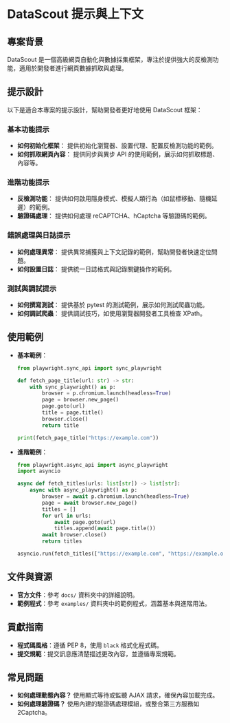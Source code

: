 # DataScout 提示與上下文

## 專案背景
DataScout 是一個高級網頁自動化與數據採集框架，專注於提供強大的反檢測功能，適用於開發者進行網頁數據抓取與處理。

## 提示設計
以下是適合本專案的提示設計，幫助開發者更好地使用 DataScout 框架：

### 基本功能提示
- **如何初始化框架**：
  提供初始化瀏覽器、設置代理、配置反檢測功能的範例。
- **如何抓取網頁內容**：
  提供同步與異步 API 的使用範例，展示如何抓取標題、內容等。

### 進階功能提示
- **反檢測功能**：
  提供如何啟用隱身模式、模擬人類行為（如鼠標移動、隨機延遲）的範例。
- **驗證碼處理**：
  提供如何處理 reCAPTCHA、hCaptcha 等驗證碼的範例。

### 錯誤處理與日誌提示
- **如何處理異常**：
  提供異常捕獲與上下文記錄的範例，幫助開發者快速定位問題。
- **如何設置日誌**：
  提供統一日誌格式與記錄關鍵操作的範例。

### 測試與調試提示
- **如何撰寫測試**：
  提供基於 pytest 的測試範例，展示如何測試爬蟲功能。
- **如何調試爬蟲**：
  提供調試技巧，如使用瀏覽器開發者工具檢查 XPath。

## 使用範例
- **基本範例**：
  ```python
  from playwright.sync_api import sync_playwright

  def fetch_page_title(url: str) -> str:
      with sync_playwright() as p:
          browser = p.chromium.launch(headless=True)
          page = browser.new_page()
          page.goto(url)
          title = page.title()
          browser.close()
          return title

  print(fetch_page_title("https://example.com"))
  ```

- **進階範例**：
  ```python
  from playwright.async_api import async_playwright
  import asyncio

  async def fetch_titles(urls: list[str]) -> list[str]:
      async with async_playwright() as p:
          browser = await p.chromium.launch(headless=True)
          page = await browser.new_page()
          titles = []
          for url in urls:
              await page.goto(url)
              titles.append(await page.title())
          await browser.close()
          return titles

  asyncio.run(fetch_titles(["https://example.com", "https://example.org"]))
  ```

## 文件與資源
- **官方文件**：參考 `docs/` 資料夾中的詳細說明。
- **範例程式**：參考 `examples/` 資料夾中的範例程式，涵蓋基本與進階用法。

## 貢獻指南
- **程式碼風格**：遵循 PEP 8，使用 `black` 格式化程式碼。
- **提交規範**：提交訊息應清楚描述更改內容，並遵循專案規範。

## 常見問題
- **如何處理動態內容？**
  使用顯式等待或監聽 AJAX 請求，確保內容加載完成。
- **如何處理驗證碼？**
  使用內建的驗證碼處理模組，或整合第三方服務如 2Captcha。